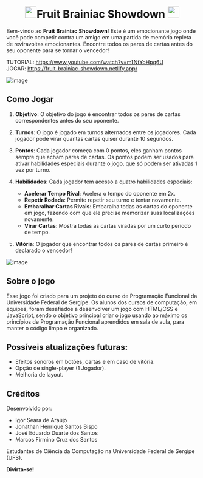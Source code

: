 <h1 align="center"><img height="30px" src="https://github.com/JhonFXA/Fruit-Brainiac-Showdown/assets/101012380/654ede39-86e6-487f-a2f0-d396a9c79601">Fruit Brainiac Showdown <img height="30px" src="https://github.com/JhonFXA/Fruit-Brainiac-Showdown/assets/101012380/654ede39-86e6-487f-a2f0-d396a9c79601"></h1>


Bem-vindo ao **Fruit Brainiac Showdown**! Este é um emocionante jogo onde você pode competir contra um amigo em uma partida de memória repleta de reviravoltas emocionantes. Encontre todos os pares de cartas antes do seu oponente para se tornar o vencedor!

TUTORIAL: https://www.youtube.com/watch?v=m1NtYoHpq6U
<br>
JOGAR: https://fruit-brainiac-showdown.netlify.app/

![image](https://github.com/JhonFXA/Fruit-Brainiac-Showdown/assets/101012380/74d99342-4225-4f3a-a551-61ec6271a0ea)


## Como Jogar

1. **Objetivo**: O objetivo do jogo é encontrar todos os pares de cartas correspondentes antes do seu oponente.

2. **Turnos**: O jogo é jogado em turnos alternados entre os jogadores. Cada jogador pode virar quantas cartas quiser durante 10 segundos.

3. **Pontos**: Cada jogador começa com 0 pontos, eles ganham pontos sempre que acham pares de cartas. Os pontos podem ser usados para ativar habilidades especiais durante o jogo, que só podem ser ativadas 1 vez por turno.

4. **Habilidades**: Cada jogador tem acesso a quatro habilidades especiais:
   - **Acelerar Tempo Rival**: Acelera o tempo do oponente em 2x.
   - **Repetir Rodada**: Permite repetir seu turno e tentar novamente.
   - **Embaralhar Cartas Rivais**: Embaralha todas as cartas do oponente em jogo, fazendo com que ele precise memorizar suas localizações novamente. 
   - **Virar Cartas**: Mostra todas as cartas viradas por um curto período de tempo.

5. **Vitória**: O jogador que encontrar todos os pares de cartas primeiro é declarado o vencedor!


![image](https://github.com/JhonFXA/Fruit-Brainiac-Showdown/assets/101012380/4e04a26b-d7ba-407d-830c-592d8056c100)

## Sobre o jogo
Esse jogo foi criado para um projeto do curso de Programação Funcional da Universidade Federal de Sergipe. Os alunos dos cursos de computação, em equipes, foram desafiados a desenvolver um jogo com HTML/CSS e JavaScript, sendo o objetivo principal criar o jogo usando ao máximo os princípios de Programação Funcional aprendidos em sala de aula, para manter o código limpo e organizado.

## Possíveis atualizações futuras:
- Efeitos sonoros em botões, cartas e em caso de vitória.
- Opção de single-player (1 Jogador).
- Melhoria de layout.


## Créditos
Desenvolvido por:
- Igor Seara de Araújo
- Jonathan Henrique Santos Bispo
- José Eduardo Duarte dos Santos
- Marcos Firmino Cruz dos Santos

Estudantes de Ciência da Computação na Universidade Federal de Sergipe (UFS).

**Divirta-se!**
